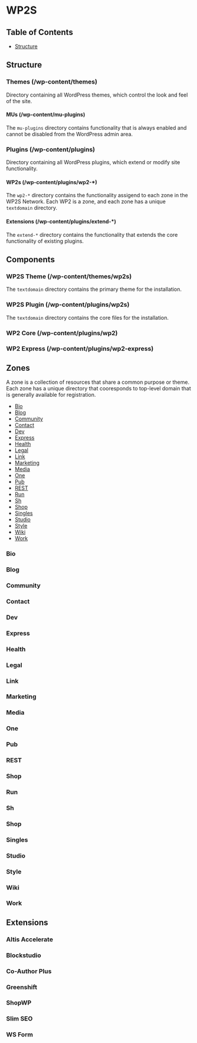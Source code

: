 # WP2S

## Table of Contents

- [Structure](#structure)

## Structure

### Themes (/wp-content/themes)
Directory containing all WordPress themes, which control the look and feel of the site.

#### MUs (/wp-content/mu-plugins)
The `mu-plugins` directory contains functionality that is always enabled and cannot be disabled from the WordPress admin area.

### Plugins (/wp-content/plugins)
Directory containing all WordPress plugins, which extend or modify site functionality.

#### WP2s (/wp-content/plugins/wp2-*)
The `wp2-*` directory contains the functionality assigend to each zone in the WP2S Network. Each WP2 is a zone, and each zone has a unique `textdomain` directory.

#### Extensions (/wp-content/plugins/extend-*)
The `extend-*` directory contains the functionality that extends the core functionality of existing plugins. 

## Components

### WP2S Theme (/wp-content/themes/wp2s)
The `textdomain` directory contains the primary theme for the installation.

### WP2S Plugin (/wp-content/plugins/wp2s)
The `textdomain` directory contains the core files for the installation.

### WP2 Core (/wp-content/plugins/wp2)

### WP2 Express (/wp-content/plugins/wp2-express)

## Zones
A zone is a collection of resources that share a common purpose or theme. Each zone has a unique directory that cooresponds to top-level domain that is generally available for registration.

- [Bio](#bio)
- [Blog](#blog)
- [Community](#community)
- [Contact](#contact)
- [Dev](#dev)
- [Express](#express)
- [Health](#health)
- [Legal](#legal)
- [Link](#link)
- [Marketing](#marketing)
- [Media](#media)
- [One](#one)
- [Pub](#pub)
- [REST](#rest)
- [Run](#run)
- [Sh](#sh)
- [Shop](#shop)
- [Singles](#singles)
- [Studio](#studio)
- [Style](#style)
- [Wiki](#wiki)
- [Work](#work)

### Bio

### Blog

### Community

### Contact

### Dev

### Express

### Health

### Legal

### Link

### Marketing

### Media

### One

### Pub

### REST

### Shop

### Run

### Sh

### Shop

### Singles

### Studio

### Style

### Wiki

### Work

## Extensions

### Altis Accelerate

### Blockstudio

### Co-Author Plus

### Greenshift

### ShopWP

### Slim SEO

### WS Form